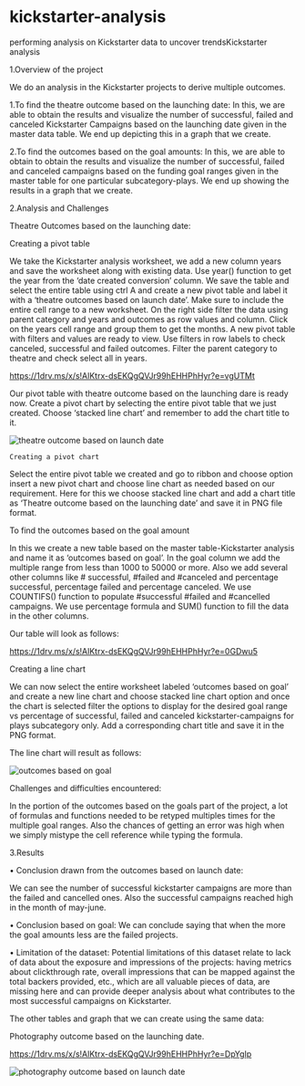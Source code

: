 # kickstarter-analysis

performing analysis on Kickstarter data to uncover trendsKickstarter analysis

1.Overview of the project

We do an analysis in the Kickstarter projects to derive multiple outcomes.

1.To find the theatre outcome based on the launching date:
    In this, we are able to obtain the results and visualize the number of successful, failed and canceled Kickstarter Campaigns based on the launching date given in the master data table. We end up depicting this in a graph that we create.
    
2.To find the outcomes based on the goal amounts:
    In this, we are able to obtain to obtain the results and visualize the number of successful, failed and canceled campaigns based on the funding goal ranges given in the master table for one particular subcategory-plays. We end up showing the results in a graph that we create.



2.Analysis and Challenges
 
Theatre Outcomes based on the launching date:

Creating a pivot table

We take the Kickstarter analysis worksheet, we add a new column years and save the worksheet along with existing data.
 Use year() function to get the year from the ‘date created conversion’ column. We save the table and select the entire table using ctrl A and create a new pivot table and label it with a ‘theatre outcomes based on launch date’. 
Make sure to include the entire cell range to a new worksheet. On the right side filter the data using parent category and years and outcomes as row values and column. Click on the years cell range and group them to get the months. 
A new pivot table with filters and values are ready to view. Use filters in row labels to check canceled, successful and failed outcomes. Filter the parent category to theatre and check select all in years.

https://1drv.ms/x/s!AlKtrx-dsEKQgQVJr99hEHHPhHyr?e=vgUTMt

 Our pivot table with theatre outcome based on the launching dare is ready now. Create a pivot chart by selecting the entire pivot table that we just created. Choose ‘stacked line chart’ and remember to add the chart title to it.
 
 ![theatre outcome based on launch date](https://user-images.githubusercontent.com/99555513/155052985-c2a2bdec-5c5a-48eb-b3e2-8fadab7bd63c.png)




	Creating a pivot chart

Select the entire pivot table we created and go to ribbon and choose option insert a new pivot chart and choose line chart as needed based on our requirement. Here for this we choose stacked line chart and add a chart title as ‘Theatre outcome based on the launching date’ and save it in PNG file format.

To find the outcomes based on the goal amount

In this we create a new table based on the master table-Kickstarter analysis and name it as ‘outcomes based on goal’. In the goal column we add the multiple range from less than 1000 to 50000 or more. Also we add several other columns like # successful, #failed and #canceled and percentage successful, percentage failed and percentage canceled. 
We use COUNTIFS() function to populate #successful #failed and #cancelled campaigns. We use percentage formula and SUM() function to fill the data in the other columns.

Our table will look as follows:

https://1drv.ms/x/s!AlKtrx-dsEKQgQVJr99hEHHPhHyr?e=0GDwu5
 
Creating a line chart

We can now select the entire worksheet labeled ‘outcomes based on goal’ and create a new line chart and choose stacked line chart option and once the chart is selected filter the options to display for the desired goal range vs percentage of successful, failed and canceled kickstarter-campaigns for plays subcategory only. Add a corresponding chart title and save it in the PNG format.

The line chart will result as follows:

![outcomes based on goal](https://user-images.githubusercontent.com/99555513/155053682-cfe0b07a-106d-4ef8-a534-d2049b0b5a00.png)

 
Challenges and difficulties encountered:

 In the portion of the outcomes based on the goals part of the project, a lot of formulas and functions needed to be retyped multiples times for the multiple goal ranges. Also the chances of getting an error was high when we simply mistype the cell reference while typing the formula.


3.Results

•	Conclusion drawn from the outcomes based on launch date:

We can see the number of successful kickstarter campaigns are more than the failed and cancelled ones.
Also the successful campaigns reached high in the month of may-june.

•	Conclusion based on goal:
We can conclude saying that when the more the goal amounts less are the failed projects.

•	Limitation of the dataset:
            Potential limitations of this dataset relate to lack of data about the   exposure and impressions of the projects: having metrics about clickthrough rate, overall impressions that can be mapped against the total backers provided, etc., which are all valuable pieces of data, are missing here and can provide deeper analysis about what contributes to the most successful campaigns on Kickstarter.

 The other tables and graph that we can create using the same data:
 
Photography outcome based on the launching date.

https://1drv.ms/x/s!AlKtrx-dsEKQgQVJr99hEHHPhHyr?e=DpYgIp

![photography outcome based on launch date](https://user-images.githubusercontent.com/99555513/155054424-bcb6d652-8fac-4e60-a3c5-71acd19ccb5f.png)




